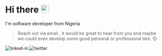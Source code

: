 # Hi there <img src="https://media.giphy.com/media/hvRJCLFzcasrR4ia7z/giphy.gif" width="25">
I'm software developer from Nigeria

 > Reach out via email , it would be great to hear from you and maybe we could even develop some good personal or professional ties. 😊

 [<img align="left" alt="linked-in" src="https://img.shields.io/badge/linkedin-%230077B5.svg?&style=for-the-badge&logo=linkedin&logoColor=white" />](https://www.linkedin.com/in/muiz-ogundiran-27a0aa204)[<img align="left" alt="twitter" src="https://img.shields.io/badge/twitter-%231DA1F2.svg?&style=for-the-badge&logo=twitter&logoColor=white" />](https://twitter.com/OgundiranMuiz?s=09)
<br />
##

<!-- [![Muiz's GitHub stats](https://github-readme-stats.vercel.app/api?username=muizogundiran&count_private=true&show_icons=true&theme=highcontrast&hide_rank=false&hide_border=true)]()  -->
<!-- [![Top Langs](https://github-readme-stats.vercel.app/api/top-langs/?username=muizogundiran&hide=php&count_private=true&show_icons=true&theme=highcontrast&hide_rank=false&hide_border=true)]() -->

<!-- [![Muiz's Spotify](https://spotify-github-profile.vercel.app/api/view.svg?uid=a56oe5ptg7bzx7nq12fyolbni&cover_image=true&theme=novatorem&bar_color=C2CB12&bar_color_cover=false)](https://spotify-github-profile.vercel.app/api/view.svg?uid=a56oe5ptg7bzx7nq12fyolbni&redirect=true)  -->

